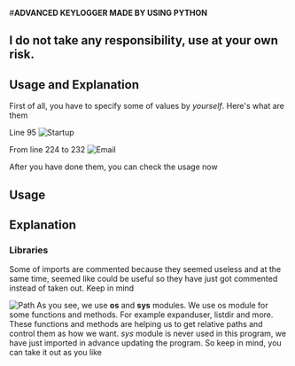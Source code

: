 #**ADVANCED KEYLOGGER MADE BY USING PYTHON**

## **I do not take any responsibility, use at your own risk.**

## Usage and Explanation 
First of all, you have to specify some of values by *yourself*. Here's what are them

Line 95
![Startup](https://i.hizliresim.com/1koCaR.png)

From line 224 to 232
![Email](https://i.hizliresim.com/YoHqPC.png)

After you have done them, you can check the usage now

## Usage



## Explanation

### Libraries
Some of imports are commented because they seemed useless and at the same time, seemed like could be useful so they have just got commented instead of taken out. Keep in mind

![Path](https://i.hizliresim.com/DSRSX4.png)
As you see, we use **os** and **sys** modules. We use os module for some functions and methods. For example expanduser, listdir and more. These functions and methods are helping us to get relative paths and control them as how we want.
*sys* module is never used in this program, we have just imported in advance updating the program. So keep in mind, you can take it out as you like
